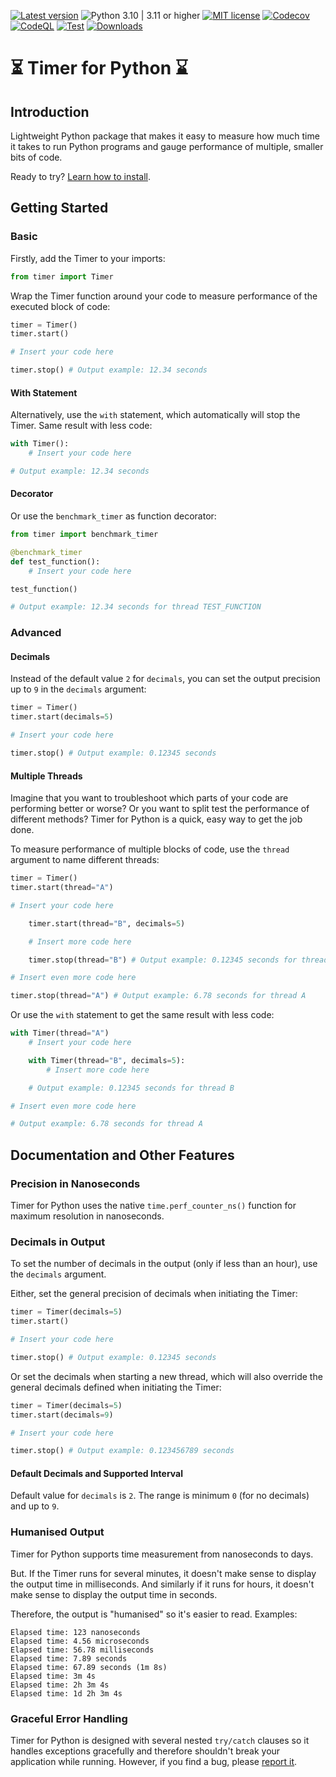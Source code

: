 [![Latest version](https://img.shields.io/static/v1?label=version&message=0.7.0&color=yellowgreen)](https://github.com/jakob-bagterp/timer-for-python/releases/latest)
![Python 3.10 | 3.11 or higher](https://img.shields.io/static/v1?label=python&message=3.10%20|%203.11%2B&color=blueviolet)
[![MIT license](https://img.shields.io/static/v1?label=license&message=MIT&color=blue)](https://github.com/jakob-bagterp/timer-for-python/blob/master/LICENSE.md)
[![Codecov](https://codecov.io/gh/jakob-bagterp/timer-for-python/branch/master/graph/badge.svg?token=P4IT8WQO0R)](https://codecov.io/gh/jakob-bagterp/timer-for-python)
[![CodeQL](https://github.com/jakob-bagterp/timer-for-python/actions/workflows/codeql.yml/badge.svg)](https://github.com/jakob-bagterp/timer-for-python/actions/workflows/codeql.yml)
[![Test](https://github.com/jakob-bagterp/timer-for-python/actions/workflows/test.yml/badge.svg)](https://github.com/jakob-bagterp/timer-for-python/actions/workflows/test.yml)
[![Downloads](https://static.pepy.tech/badge/timer-for-python)](https://pepy.tech/project/timer-for-python)

# ⏳ Timer for Python ⌛️
## Introduction
Lightweight Python package that makes it easy to measure how much time it takes to run Python programs and gauge performance of multiple, smaller bits of code.

Ready to try? [Learn how to install](https://jakob-bagterp.github.io/timer-for-python/getting-started/installation/).

## Getting Started
### Basic
Firstly, add the Timer to your imports:

```python
from timer import Timer
```

Wrap the Timer function around your code to measure performance of the executed block of code:

```python
timer = Timer()
timer.start()

# Insert your code here

timer.stop() # Output example: 12.34 seconds
```

#### With Statement
Alternatively, use the `with` statement, which automatically will stop the Timer. Same result with less code:

```python
with Timer():
    # Insert your code here

# Output example: 12.34 seconds
```

#### Decorator
Or use the `benchmark_timer` as function decorator:

```python
from timer import benchmark_timer

@benchmark_timer
def test_function():
    # Insert your code here

test_function()

# Output example: 12.34 seconds for thread TEST_FUNCTION
```

### Advanced
#### Decimals
Instead of the default value `2` for `decimals`, you can set the output precision up to `9` in the `decimals` argument:

```python
timer = Timer()
timer.start(decimals=5)

# Insert your code here

timer.stop() # Output example: 0.12345 seconds
```

#### Multiple Threads
Imagine that you want to troubleshoot which parts of your code are performing better or worse? Or you want to split test the performance of different methods? Timer for Python is a quick, easy way to get the job done.

To measure performance of multiple blocks of code, use the `thread` argument to name different threads:

```python
timer = Timer()
timer.start(thread="A")

# Insert your code here

    timer.start(thread="B", decimals=5)

    # Insert more code here

    timer.stop(thread="B") # Output example: 0.12345 seconds for thread B

# Insert even more code here

timer.stop(thread="A") # Output example: 6.78 seconds for thread A
```

Or use the `with` statement to get the same result with less code:
```python
with Timer(thread="A")
    # Insert your code here

    with Timer(thread="B", decimals=5):
        # Insert more code here

    # Output example: 0.12345 seconds for thread B

# Insert even more code here

# Output example: 6.78 seconds for thread A
```

## Documentation and Other Features
### Precision in Nanoseconds
Timer for Python uses the native `time.perf_counter_ns()` function for maximum resolution in nanoseconds.

### Decimals in Output
To set the number of decimals in the output (only if less than an hour), use the `decimals` argument.

Either, set the general precision of decimals when initiating the Timer:

```python
timer = Timer(decimals=5)
timer.start()

# Insert your code here

timer.stop() # Output example: 0.12345 seconds
```

Or set the decimals when starting a new thread, which will also override the general decimals defined when initiating the Timer:

```python
timer = Timer(decimals=5)
timer.start(decimals=9)

# Insert your code here

timer.stop() # Output example: 0.123456789 seconds
```

#### Default Decimals and Supported Interval
Default value for `decimals` is `2`. The range is minimum `0` (for no decimals) and up to `9`.

### Humanised Output
Timer for Python supports time measurement from nanoseconds to days.

But. If the Timer runs for several minutes, it doesn't make sense to display the output time in milliseconds. And similarly if it runs for hours, it doesn't make sense to display the output time in seconds.

Therefore, the output is "humanised" so it's easier to read. Examples:

```
Elapsed time: 123 nanoseconds
Elapsed time: 4.56 microseconds
Elapsed time: 56.78 milliseconds
Elapsed time: 7.89 seconds
Elapsed time: 67.89 seconds (1m 8s)
Elapsed time: 3m 4s
Elapsed time: 2h 3m 4s
Elapsed time: 1d 2h 3m 4s
```

### Graceful Error Handling
Timer for Python is designed with several nested `try/catch` clauses so it handles exceptions gracefully and therefore shouldn't break your application while running. However, if you find a bug, please [report it](https://github.com/jakob-bagterp/timer-for-python/issues).
